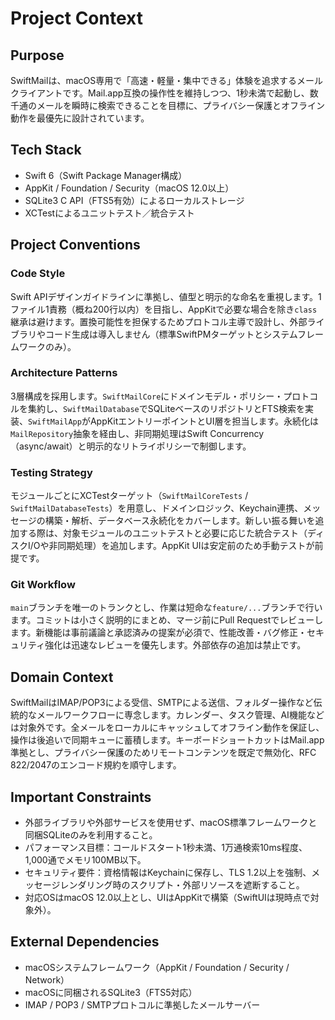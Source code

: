 # Project Context

## Purpose
SwiftMailは、macOS専用で「高速・軽量・集中できる」体験を追求するメールクライアントです。Mail.app互換の操作性を維持しつつ、1秒未満で起動し、数千通のメールを瞬時に検索できることを目標に、プライバシー保護とオフライン動作を最優先に設計されています。

## Tech Stack
- Swift 6（Swift Package Manager構成）
- AppKit / Foundation / Security（macOS 12.0以上）
- SQLite3 C API（FTS5有効）によるローカルストレージ
- XCTestによるユニットテスト／統合テスト

## Project Conventions

### Code Style
Swift APIデザインガイドラインに準拠し、値型と明示的な命名を重視します。1ファイル1責務（概ね200行以内）を目指し、AppKitで必要な場合を除き`class`継承は避けます。置換可能性を担保するためプロトコル主導で設計し、外部ライブラリやコード生成は導入しません（標準SwiftPMターゲットとシステムフレームワークのみ）。

### Architecture Patterns
3層構成を採用します。`SwiftMailCore`にドメインモデル・ポリシー・プロトコルを集約し、`SwiftMailDatabase`でSQLiteベースのリポジトリとFTS検索を実装、`SwiftMailApp`がAppKitエントリーポイントとUI層を担当します。永続化は`MailRepository`抽象を経由し、非同期処理はSwift Concurrency（async/await）と明示的なリトライポリシーで制御します。

### Testing Strategy
モジュールごとにXCTestターゲット（`SwiftMailCoreTests` / `SwiftMailDatabaseTests`）を用意し、ドメインロジック、Keychain連携、メッセージの構築・解析、データベース永続化をカバーします。新しい振る舞いを追加する際は、対象モジュールのユニットテストと必要に応じた統合テスト（ディスクI/Oや非同期処理）を追加します。AppKit UIは安定前のため手動テストが前提です。

### Git Workflow
`main`ブランチを唯一のトランクとし、作業は短命な`feature/...`ブランチで行います。コミットは小さく説明的にまとめ、マージ前にPull Requestでレビューします。新機能は事前議論と承認済みの提案が必須で、性能改善・バグ修正・セキュリティ強化は迅速なレビューを優先します。外部依存の追加は禁止です。

## Domain Context
SwiftMailはIMAP/POP3による受信、SMTPによる送信、フォルダー操作など伝統的なメールワークフローに専念します。カレンダー、タスク管理、AI機能などは対象外です。全メールをローカルにキャッシュしてオフライン動作を保証し、操作は後追いで同期キューに蓄積します。キーボードショートカットはMail.app準拠とし、プライバシー保護のためリモートコンテンツを既定で無効化、RFC 822/2047のエンコード規約を順守します。

## Important Constraints
- 外部ライブラリや外部サービスを使用せず、macOS標準フレームワークと同梱SQLiteのみを利用すること。
- パフォーマンス目標：コールドスタート1秒未満、1万通検索10ms程度、1,000通でメモリ100MB以下。
- セキュリティ要件：資格情報はKeychainに保存し、TLS 1.2以上を強制、メッセージレンダリング時のスクリプト・外部リソースを遮断すること。
- 対応OSはmacOS 12.0以上とし、UIはAppKitで構築（SwiftUIは現時点で対象外）。

## External Dependencies
- macOSシステムフレームワーク（AppKit / Foundation / Security / Network）
- macOSに同梱されるSQLite3（FTS5対応）
- IMAP / POP3 / SMTPプロトコルに準拠したメールサーバー
